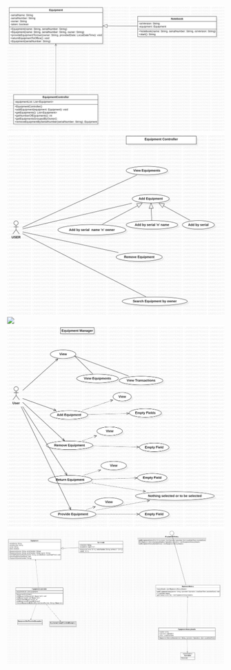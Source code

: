 ![](c2-samples/docs/ClassDiagram5.jpg)
![](c2-samples/docs/UseCaseDiagram3.jpg)
![](c2-samples/docs/ClassDiagramex5.png)
![](c2-samples/docs/UseCaseDiagram5.jpg)
![](c2-samples/docs/ClassDiagram3.jpg)